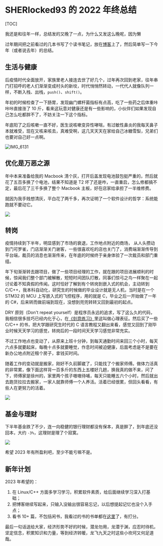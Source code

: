 # SHERlocked93 的 2022 年终总结

[TOC]



我还是和往年一样，总结发的又晚了一点，为什么又发这么晚呢，因为懒

过年期间把之前看过的几本书写了个读书笔记，放在[博客](https://github.com/SHERlocked93/blog#%E9%98%85%E8%AF%BB%E6%91%98%E8%A6%81)上了，然后简单写一下今年（或者说去年）的总结。

## 生活与健康

后疫情时代全面放开，家族里老人接连去世了好几个，过年再次回到老家，往年串门打招呼的老人们渐渐变成村头的新坟，时代悄悄然转动，一代代人就像队列一样，不断入栈、出栈，`push()`、`shift()`。

年初的时候检查了一下肠胃，发现幽门螺杆菌指标有点高，吃了一些药之后体重咔咔咔直接涨了 10 斤，看来这玩意对健康还是有一些影响的，小伙伴们如果发现自己怎么吃都胖不了，不妨关注一下这个指标。

年底阳了之后咳嗽一直不好，医生说咳嗽变异性哮喘，有过敏性鼻炎的我每天鼻子本就难受，现在又咳来咳去，真难受啊，这几天天天在家给自己冰糖雪梨，兄弟们也要对自己好一点啊。

![IMG_6131](https://cdn.jsdelivr.net/gh/SHERlocked93/pic@master/upic/IMG_6131-20230130-2n19JC.jpg)

## 优化是万恶之源

年中本来准备给我的 Macbook 清个灰，打开后盖发现电池鼓包挺严重的，然后就花了五百多换了个电池，结果不知道是 T2 坏了还是咋，一直重启，怎么修都搞不定，最后花了三千多换了整个 Macbook 主板，好在店家给承担了一半维修费。

就因为我手贱想清灰，平白花了两千多，再次证明了一个软件设计的哲学：系统能跑就不要动它。

![](https://cdn.jsdelivr.net/gh/SHERlocked93/pic@master/upic/IMG_4391-20230128-1Y8D62.jpg)

## 转岗

疫情持续到下半年，明显感到了市场的衰退，工作地点附近的商场， 从人头攒动到门可罗雀，门店渐渐关门谢客，一些很喜欢吃的店也关门了，消费端渐渐传导到平台端，裁员的消息也渐渐传来，在年底的时候终于亲身体验了一次裁员和部门重组。

年下旬渐渐转去跟项目，做了一些项目经理的工作，就在跟的项目进展顺利的时候，惊闻我们整个部门被解散，短短时间团队打散，同事们惊弓之鸟一样聚在一起讨论着不知真假的传闻。这时恰好了解到有个转岗到嵌入式的机会，主动转到 C/C++，我本科自动化，研究生的时候做的毕业设计就是无人机，当时是在一个 STM32 的 MCU 上写嵌入式的飞控程序，用的就是 C，毕业之后一开始做了一年的 C#，后来转而做前端到现在，没想到兜兜转转又回到最初的起点。

DRY 原则（Don't repeat yourself）是程序员永远的追求，写了这么久的代码，我相信很多技巧已经内化于心，在[《刻意练习》](https://book.douban.com/subject/26895993/)里这叫做心理表征。然后买了一些 C/C++ 的书，把大学跟研究生时代的 C 语言教程又翻出来看，感觉又回到了刚毕业时候天天学习的感觉，转岗后的一段时间天天学习感觉非常充实。

不过工作地点也变动了，从原来上班十分钟，到每天通勤时间来回三个小时，每天六点多就要起床，每晚十点多就要睡觉，作息时间被迫健康，后面考虑是不是要在新办公地点附近租个房子，拿钱买时间。

随着工作的变动就是搬家，刚好不久前脚崴了，只能找了个搬家师傅。做体力活真的非常累，像下面这样背一百多斤的东西上五楼好几趟，换我真的做不来，问了下，师傅家是徐州的，家里两个孩子嗷嗷待哺，每天只能睡五六个小时，然后就出去跑货拉拉去搬家，一家人就靠师傅一个人养活。活着已经很累，但回头看看，有些人在更努力的活着。

![](https://cdn.jsdelivr.net/gh/SHERlocked93/pic@master/upic/sd1672311829_2.2023-01-28%2021_36_34-20230128-V7CYjI.gif)



## 基金与理财

下半年基金跌了不少，连一向稳健的银行理财都没有保本，真是醉了，到年底还没回本，大约 `-3%`，这理财是理了个寂寞。

![](https://cdn.jsdelivr.net/gh/SHERlocked93/pic@master/upic/S5CSxn-20230128-HQTy2Y.jpg)

希望 2023 年有所盈利吧，至少不能亏嘛不是。

## 新年计划

2023 年希望的：

1. 在 Linux/C++ 方面多学习学习，积累软件素质，给后面继续学习深入打基础；
2. 把博客继续写起来，只输入没输出很容易忘记，以后想提起记忆也没个入手点；
3. 看书 10+ 篇，不包括闲书，我看过的书的书单都在[这里](https://github.com/SHERlocked93/blog#%E5%B7%B2%E8%AF%BB%E4%B9%A6%E5%8D%95-%E6%8C%89%E7%85%A7%E6%8E%A8%E4%BB%8B%E6%98%9F%E7%BA%A7%E6%8E%92%E5%BA%8F)了，有打分。

最后一句话送给大家，经济形势不好的时候，潜龙勿用，龙潜于渊，应忍时待机，坚定信念，积累知识和力量，等到经济转暖，龙飞九天之时这些小坎坷又何足道哉。
